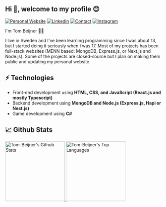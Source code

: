 <h2>Hi 👋, welcome to my profile 😊</h2>

[![Personal Website](https://img.shields.io/badge/MY%20WEBSITE-green?style=for-the-badge)](https://tombeijner.com)
[![Linkedin](https://img.shields.io/badge/MY%20PROFILE-Linkedin-blue?style=for-the-badge&logo=linkedin)](https://linkedin.com/in/tom-beijner) 
[![Contact](https://img.shields.io/badge/CONTACT-GMAIL-red?style=for-the-badge&logo=gmail&logoColor=white)](mailto:tom.beijner@gmail.com)
[![Instagram](https://img.shields.io/badge/INSTAGRAM-yellow?style=for-the-badge&logo=instagram&logoColor=white)](https://instagram.com/tom.beijner)
 
I'm Tom Beijner 🐱‍💻

I live in Sweden and I've been learning programming since I was about 13, but I started doing it seriously when I was 17. Most of my projects has been full-stack websites (MENN based: MongoDB, Express.js, or Next.js and Node.js). Some of the projects are closed-source but I plan on making them public and updating my personal website.

## ⚡ Technologies
- Front-end development using **HTML, CSS, and JavaScript (React.js and mostly Typescript)**
- Backend development using **MongoDB and Node.js (Express.js, Hapi or Nest.js)**
- Game development using **C#**

## 📈 Github Stats

<a href="https://github.com/Tom-Beijner/Tom-Beijner">
 <img alt="Tom-Beijner's Github Stats" src="https://github-readme-stats.vercel.app/api/?username=tom-beijner&show_icons=true&count_private=true&theme=react&hide_border=true&bg_color=1F222E&title_color=F85D7F&icon_color=F8D866" height="192px"/>
</a>
<a href="https://github.com/Tom-Beijner/Tom-Beijner">
 <img alt="Tom-Beijner's Top Languages" src="https://github-readme-stats.vercel.app/api/top-langs/?username=tom-beijner&langs_count=8&layout=compact&theme=react&hide_border=true&bg_color=1F222E&title_color=F85D7F&icon_color=F8D866&hide=Jupyter%20Notebook" height="192px"/>
 </a>
